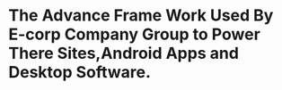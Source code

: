 # The Advance Frame Work Used By E-corp Company Group to Power There Sites,Android Apps and Desktop Software.